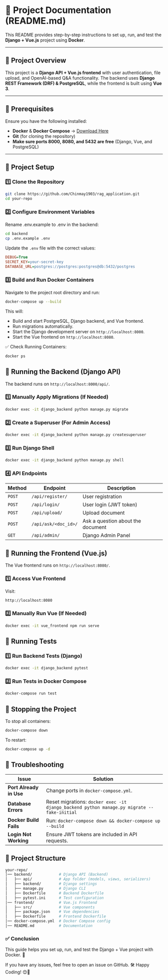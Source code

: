 # 📌 Project Documentation (README.md)
This README provides step-by-step instructions to set up, run, and test the **Django + Vue.js** project using **Docker**.

---

## 📌 Project Overview
This project is a **Django API + Vue.js frontend** with user authentication, file upload, and OpenAI-based Q&A functionality. The backend uses **Django REST Framework (DRF) & PostgreSQL**, while the frontend is built using **Vue 3**.

---

## 📌 Prerequisites
Ensure you have the following installed:

- **Docker** & **Docker Compose** → [Download Here](https://www.docker.com/get-started)
- **Git** (for cloning the repository)
- **Make sure ports 8000, 8080, and 5432 are free** (Django, Vue, and PostgreSQL)

---

## 📌 Project Setup

### 1️⃣ Clone the Repository
```bash
git clone https://github.com/Chinmay1903/rag_application.git
cd your-repo
```
### 2️⃣ Configure Environment Variables
Rename .env.example to .env in the backend:

```bash
cd backend
cp .env.example .env
```
Update the `.env` file with the correct values:
```ini
DEBUG=True
SECRET_KEY=your-secret-key
DATABASE_URL=postgres://postgres:postgres@db:5432/postgres
```
### 3️⃣ Build and Run Docker Containers
Navigate to the project root directory and run:
```bash
docker-compose up --build
```
This will:
- Build and start PostgreSQL, Django backend, and Vue frontend.
- Run migrations automatically.
- Start the Django development server on `http://localhost:8000`.
- Start the Vue frontend on `http://localhost:8080`.

✅ Check Running Containers:
```bash
docker ps
```

## 📌 Running the Backend (Django API)
The backend runs on `http://localhost:8000/api/`.

### 1️⃣ Manually Apply Migrations (If Needed)
```bash
docker exec -it django_backend python manage.py migrate
```
### 2️⃣ Create a Superuser (For Admin Access)
```bash
docker exec -it django_backend python manage.py createsuperuser
```
### 3️⃣ Run Django Shell
```bash
docker exec -it django_backend python manage.py shell
```
### 4️⃣ API Endpoints
| Method | Endpoint | Description |
|--------|----------|-------------|
| `POST` | `/api/register/` | User registration |
| `POST` | `/api/login/` | User login (JWT token) |
| `POST` | `/api/upload/` | Upload document |
| `POST` | `/api/ask/<doc_id>/` | Ask a question about the document |
| `GET`  | `/api/admin/` | Django Admin Panel |

## 📌 Running the Frontend (Vue.js)
The Vue frontend runs on `http://localhost:8080/`.

### 1️⃣ Access Vue Frontend
Visit:

```arduino
http://localhost:8080
```
### 2️⃣ Manually Run Vue (If Needed)
```bash
docker exec -it vue_frontend npm run serve
```
## 📌 Running Tests
### 1️⃣ Run Backend Tests (Django)
```bash
docker exec -it django_backend pytest
```
<!-- ### 2️⃣3️⃣ Run Frontend Tests (Vue.js)
```bash
docker exec -it vue_frontend npm run test
``` -->
### 2️⃣ Run Tests in Docker Compose
```bash
docker-compose run test
```

## 📌 Stopping the Project
To stop all containers:
```bash
docker-compose down
```
To restart:
```bash
docker-compose up -d
```

## 📌 Troubleshooting
| **Issue**               | **Solution** |
|-------------------------|-------------|
| **Port Already in Use** | Change ports in `docker-compose.yml`. |
| **Database Errors**     | Reset migrations: `docker exec -it django_backend python manage.py migrate --fake-initial` |
| **Docker Build Fails**  | Run: `docker-compose down && docker-compose up --build` |
| **Login Not Working**   | Ensure JWT tokens are included in API requests. |


## 📌 Project Structure
```bash
your-repo/
│── backend/            # Django API (Backend)
│   ├── api/            # App folder (models, views, serializers)
│   ├── backend/        # Django settings
│   ├── manage.py       # Django CLI
│   ├── Dockerfile      # Backend Dockerfile
│   ├── pytest.ini      # Test configuration
│── frontend/           # Vue.js Frontend
│   ├── src/            # Vue components
│   ├── package.json    # Vue dependencies
│   ├── Dockerfile      # Frontend Dockerfile
│── docker-compose.yml  # Docker Compose config
│── README.md           # Documentation
```

### ✅ Conclusion
This guide helps you set up, run, and test the Django + Vue project with Docker. 🚀

If you have any issues, feel free to open an issue on GitHub. 🛠
Happy Coding! 😊🎉


